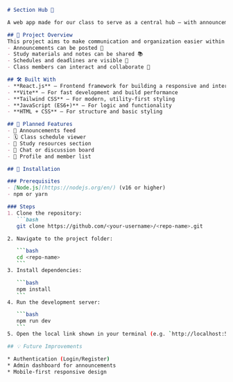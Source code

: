 ````markdown
# Section Hub 🏫

A web app made for our class to serve as a central hub — with announcements, study resources, schedules, and more.

## 🚀 Project Overview
This project aims to make communication and organization easier within our section by providing a single platform where:
- Announcements can be posted 📢  
- Study materials and notes can be shared 📚  
- Schedules and deadlines are visible 📅  
- Class members can interact and collaborate 🤝  

## 🛠️ Built With
- **React.js** – Frontend framework for building a responsive and interactive interface  
- **Vite** – For fast development and build performance  
- **Tailwind CSS** – For modern, utility-first styling  
- **JavaScript (ES6+)** – For logic and functionality  
- **HTML + CSS** – For structure and basic styling  

## 🎨 Planned Features
- 📢 Announcements feed  
- 🗓️ Class schedule viewer  
- 🧠 Study resources section  
- 💬 Chat or discussion board  
- 👤 Profile and member list  

## 🧰 Installation

### Prerequisites
- [Node.js](https://nodejs.org/en/) (v16 or higher)
- npm or yarn

### Steps
1. Clone the repository:
   ```bash
   git clone https://github.com/<your-username>/<repo-name>.git

2. Navigate to the project folder:

   ```bash
   cd <repo-name>
   ```
3. Install dependencies:

   ```bash
   npm install
   ```
4. Run the development server:

   ```bash
   npm run dev
   ```
5. Open the local link shown in your terminal (e.g. `http://localhost:5173/`)

## 💡 Future Improvements

* Authentication (Login/Register)
* Admin dashboard for announcements
* Mobile-first responsive design

